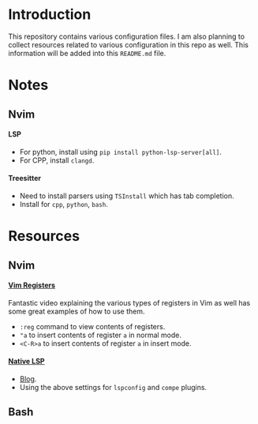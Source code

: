 # Introduction

This repository contains various configuration files. I am also planning to collect resources related to various configuration in this repo as well. This information will be added into this `README.md` file.

# Notes

## Nvim

#### LSP
  - For python, install using `pip install python-lsp-server[all]`.
  - For CPP, install `clangd`.

#### Treesitter
  - Need to install parsers using `TSInstall` which has tab completion.
  - Install for `cpp`, `python`, `bash`.

# Resources

## Nvim

#### [Vim Registers](https://www.youtube.com/watch?v=I5QGlfbuCfs)

Fantastic video explaining the various types of registers in Vim as well has some great examples of how to use them.
  - `:reg` command to view contents of registers.
  - `"a` to insert contents of register `a` in normal mode.
  - `<C-R>a` to insert contents of register `a` in insert mode.

#### [Native LSP](https://www.youtube.com/watch?v=NXysez2vS4Q)
  - [Blog](https://www.chrisatmachine.com/Neovim/27-native-lsp/).
  - Using the above settings for `lspconfig` and `compe` plugins.

## Bash

